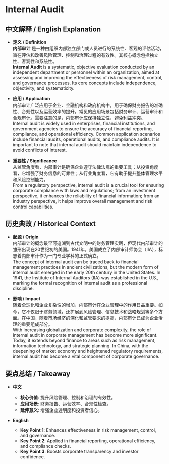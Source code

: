 # Internal Audit

## 中文解释 / English Explanation

* **定义 / Definition**  
  **内部审计** 是一种由组织内部独立部门或人员进行的系统性、客观的评估活动，旨在评估和改善风险管理、控制和治理过程的有效性。其核心概念包括独立性、客观性和系统性。  
  **Internal Audit** is a systematic, objective evaluation conducted by an independent department or personnel within an organization, aimed at assessing and improving the effectiveness of risk management, control, and governance processes. Its core concepts include independence, objectivity, and systematicity.

* **应用 / Application**  
  内部审计广泛应用于企业、金融机构和政府机构中，用于确保财务报告的准确性、合规性以及运营效率的提升。常见的应用场景包括财务审计、运营审计和合规审计。需要注意的是，内部审计应保持独立性，避免利益冲突。  
  Internal audit is widely used in enterprises, financial institutions, and government agencies to ensure the accuracy of financial reporting, compliance, and operational efficiency. Common application scenarios include financial audits, operational audits, and compliance audits. It is important to note that internal audit should maintain independence to avoid conflicts of interest.

* **重要性 / Significance**  
  从监管角度看，内部审计是确保企业遵守法律法规的重要工具；从投资角度看，它增强了财务信息的可靠性；从行业角度看，它有助于提升整体管理水平和风险控制能力。  
  From a regulatory perspective, internal audit is a crucial tool for ensuring corporate compliance with laws and regulations; from an investment perspective, it enhances the reliability of financial information; from an industry perspective, it helps improve overall management and risk control capabilities.

## 历史典故 / Historical Context

* **起源 / Origin**  
  内部审计的概念最早可追溯到古代文明中的财务管理实践，但现代内部审计的雏形出现在20世纪初的美国。1941年，美国成立了内部审计师协会（IIA），标志着内部审计作为一门专业学科的正式确立。  
  The concept of internal audit can be traced back to financial management practices in ancient civilizations, but the modern form of internal audit emerged in the early 20th century in the United States. In 1941, the Institute of Internal Auditors (IIA) was established in the U.S., marking the formal recognition of internal audit as a professional discipline.

* **影响 / Impact**  
  随着全球化和企业复杂性的增加，内部审计在企业管理中的作用日益重要。如今，它不仅限于财务领域，还扩展到风险管理、信息技术和战略规划等多个方面。在中国，随着市场经济的深化和监管要求的提高，内部审计已成为企业治理的重要组成部分。  
  With increasing globalization and corporate complexity, the role of internal audit in corporate management has become more significant. Today, it extends beyond finance to areas such as risk management, information technology, and strategic planning. In China, with the deepening of market economy and heightened regulatory requirements, internal audit has become a vital component of corporate governance.

## 要点总结 / Takeaway

* **中文**  
  - **核心价值**: 提升风险管理、控制和治理的有效性。
  - **应用场景**: 财务报告、运营效率、合规性检查。
  - **延伸意义**: 增强企业透明度和投资者信心。

* **English**  
  - **Key Point 1**: Enhances effectiveness in risk management, control, and governance.
  - **Key Point 2**: Applied in financial reporting, operational efficiency, and compliance checks.
  - **Key Point 3**: Boosts corporate transparency and investor confidence.